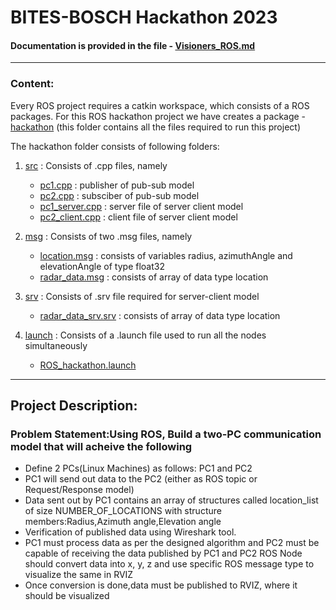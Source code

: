 # BITES-BOSCH Hackathon 2023 #
#### Documentation is provided in the file - [Visioners_ROS.md](Visioners_ROS.md) ####

***
### Content: ###

Every ROS project requires a catkin workspace, which consists of a ROS packages. For this ROS hackathon project we have creates a package - [hackathon](hackathon) (this folder contains all the files required to run this project)
 
The hackathon folder consists of following folders:

1. [src](/hackathon/src) : Consists of .cpp files, namely
   * [pc1.cpp](pc1) : publisher of pub-sub model
   * [pc2.cpp](pc2) : subsciber of pub-sub model
   * [pc1_server.cpp](pc1_server) : server file of server client model
   * [pc2_client.cpp](pc2_client) : client file of server client model

2. [msg](msg) : Consists of two .msg files, namely
   * [location.msg](location) : consists of variables radius, azimuthAngle and elevationAngle of type float32
   * [radar_data.msg](radar_data) : consists of array of data type location
		
3. [srv](srv) : Consists of .srv file required for server-client model		
   * [radar_data_srv.srv](radar_data_srv) : consists of array of data type location

4. [launch](launch) : Consists of a .launch file used to run all the nodes simultaneously
   * [ROS_hackathon.launch](ros_hackathon)


***
## Project Description: ##

### Problem Statement:Using ROS, Build a two-PC communication model that will acheive the following ###

* Define 2 PCs(Linux Machines) as follows: PC1 and PC2
* PC1 will send out data to the PC2 (either as ROS topic or Request/Response model)
* Data sent out by PC1 contains an array of structures called location_list of size NUMBER_OF_LOCATIONS with structure members:Radius,Azimuth angle,Elevation angle
* Verification of published data using Wireshark tool.
* PC1 must process data as per the designed algorithm and PC2 must be capable of receiving the data published by PC1 and PC2 ROS Node should convert data into x, y, z and use specific ROS message type to visualize the same in RVIZ
* Once conversion is done,data must be published to RVIZ, where it should be visualized

